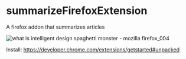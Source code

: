 # summarizeFirefoxExtension
A firefox addon that summarizes articles


![what is intelligent design spaghetti monster - mozilla firefox_004](https://cloud.githubusercontent.com/assets/676869/16363965/4f43eec0-3bdb-11e6-9b49-c332015aad66.png)


Install: https://developer.chrome.com/extensions/getstarted#unpacked
